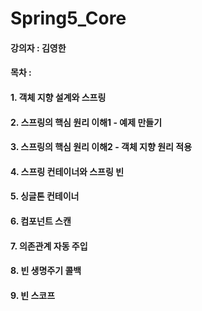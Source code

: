 # Spring5_Core
#### 강의자 : 김영한
#### 목차 :
#### 1. 객체 지향 설계와 스프링
#### 2. 스프링의 핵심 원리 이해1 - 예제 만들기
#### 3. 스프링의 핵심 원리 이해2 - 객체 지향 원리 적용
#### 4. 스프링 컨테이너와 스프링 빈
#### 5. 싱글톤 컨테이너
#### 6. 컴포넌트 스캔
#### 7. 의존관계 자동 주입
#### 8. 빈 생명주기 콜백
#### 9. 빈 스코프